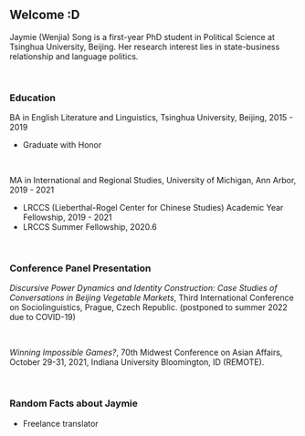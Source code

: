 ## Welcome :D

Jaymie (Wenjia) Song is a first-year PhD student in Political Science at Tsinghua University, Beijing. Her research interest lies in state-business relationship and language politics.


<br/>


### Education

BA in English Literature and Linguistics, Tsinghua University, Beijing, 2015 - 2019
- Graduate with Honor

<br/>

MA in International and Regional Studies, University of Michigan, Ann Arbor, 2019 - 2021
- LRCCS (Lieberthal-Rogel Center for Chinese Studies) Academic Year Fellowship, 2019 - 2021
- LRCCS Summer Fellowship, 2020.6


<br/>

### Conference Panel Presentation

<em>Discursive Power Dynamics and Identity Construction: Case Studies of Conversations in
Beijing Vegetable Markets</em>, Third International Conference on Sociolinguistics, Prague, Czech Republic. (postponed to summer 2022 due to COVID-19)

<br/>

<em>Winning Impossible Games?</em>, 70th Midwest Conference on Asian Affairs, October 29-31, 2021, Indiana University Bloomington, ID (REMOTE).


<br/>

### Random Facts about Jaymie
- Freelance translator

